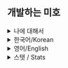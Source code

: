 <!--
**alfksj/alfksj** is a ✨ _special_ ✨ repository because its `README.md` (this file) appears on your GitHub profile.

Here are some ideas to get you started:

- 🔭 I’m currently working on ...
- 🌱 I’m currently learning ...
- 👯 I’m looking to collaborate on ...
- 🤔 I’m looking for help with ...
- 💬 Ask me about ...
- 📫 How to reach me: ...
- 😄 Pronouns: ...
- ⚡ Fun fact: ...
-->
## 개발하는 미호

<details>
<summary>나에 대해서</summary>
<div markdown="1">
  
```javascript
  ((+[])[([][(![]+[])[+[]]+([![]]+[][[]])[+!+[]+[+[]]]+(![]+[])
  [!+[]+!+[]]+(!![]+[])[+[]]+(!![]+[])[!+[]+!+[]+!+[]]+(!![]+[]
  )[+!+[]]]+[])[!+[]+!+[]+!+[]]+(!![]+[][(![]+[])[+[]]+([![]]+[
                                                      ][[]])[+!
                                                      +[]+[+[]]
                                                      ]+(![]+[]
                                                      )[!+[]+!+
                                                      []]+(!![]
                                                      +[])[+[]]
                                                      +(!![]+[]
                                                      )[!+[]+!+

[]+!+[]]+(!![]+[])[+!+[]]])[+!+[]+[+[]]]+([][[]]+[])[+!+[]]+(![]+
[])[!+[]+!+[]+!+[]]+(!![]+[])[+[]]+(!![]+[])[+!+[]]+([][[]]+[])[+
                            []]+([][
                            (![]+[])
                            [+[]]+([
                            ![]]+[][
                            []])[+!+
                            []+[+[]]



]+(![]+[])[!+[]+!+[]]+(!![]+[])[+[]]+(!![]+[])[!+[        ]+!+[]+!+[
]]+(!![]+[])[+!+[]]]+[])[!+[]+!+[]+!+[]]+(!![]+[])        [+[]]+(!![
]+[][(![]+[])[+[]]+([![]]+[][[]])[+!+[]+[+[]]]+(![        ]+[])[!+[]
+!+[]]+(!![]+[]                    )[+[]]+(!![]+[]        )[!+[]+!+[
]+!+[]]+(!![]+[                    ])[+!+[]]])[+!+        []+[+[]]]+
(!![]+[])[+!+[]                    ]]+[])[+!![]+[+        !![]]]+([!
[]]+[][[]])[+!+                    []+[+[]]]+(+(+!        ![]+[+[]]+
[+!+[]]))[(!![]                    +[])[+![]]+([!!        []]+[][(![
]+[])[+![]]+(![                    ]+[])[+!+[]+!+[        ]]+(![]+[]
)[+!+[]]+(!![]+                    [])[+[]]])[+!![        ]+[+![]]]+
(+[]+([]+[])[([                    ][(![]+[])[+[]]        +([![]]+[]
[[]])[+!+[]+[+[                    ]]]+(![]+[])[!+        []+!+[]]+(
!![]+[])[+[]]+(                    !![]+[])[!+[]+!        +[]+!+[]]+
(!![]+[])[+!+[]                    ]]+[])[!+[]+!+[        ]+!+[]]+(!
![]+[][(![]+[])                    [+[]]+([![]]+[]        [[]])[+!+[
]+[+[]]]+(![]+[                    ])[!+[]+!+[]]+(        !![]+[])[+
[]]+(!![]+[])[!                    +[]+!+[]+!+[]]+        (!![]+[])[
+!+[]]])[+!+[]+                    [+[]]]+([][[]]+        [])[+!+[]]
+(![]+[])[!+[]+!+[]+!+[]]+(!![]+[])[+[]]+(!![]+[])        [+!+[]]+([
][[]]+[])[+[]]+([][(![]+[])[+[]]+([![]]+[][[]])[+!        +[]+[+[]]]
+(![]+[])[!+[]+!+[]]+(!![]+[])[+[]]+(!![]+[])[!+[]        +!+[]+!+[]



                    ]+(!![]+[])[+!+[]]]+
                    [])[!+[]+!+[]+!+[]]+
                    (!![]+[])[+[]]+(!![]
  +[][(![]+[])[+[]]+([![]]+[][[]])[+!+[]+[+[]]]+(![]+[])[!
  +[]+!+[]]+(!![]+[])[+[]]+(!![]+[])[!+[]+!+[]+!+[]]+(!![]
  +[])[+!+[]]])[+!+[]+[+[]]]+(!![]+[])[+!+[]]]+[])[(+!![])

                        +[+![]]]+(!!
            []+[])[+[]]+(!![    ]+[])[+!![]]+((!
      [])+([][[]]+                        []))[(+!![])
      +[+[]]]+((![                        ])+([][[]]+[
            ]))[+!![]+[+!![     ]]]+(![]+[+![]]+
                        ([]+[])[([][
                            
                          (![]+[])
                          [+[]]+([
  ![]]+[][[]])[+!+[]+[+[]]]+(![]+[])[!+[]+!+[]]+(!![]+[])[
  +[]]+(!![]+[])[!+[]+!+[]+!+[]]+(!![]+[])[+!+[]]]+[])[!+[
  ]+!+[]+!+[]]+(!![]+[][(![]+[])[+[]]+([![]]+[][[]])[+!+[]



    +[+[]]]+(![]+[])[!+[]+!+[]]+(               !![]+[])[+[]]+(!![]+
    [])[!+[]+!+[]+!+[]]+(!![]+[])          [+!+[]]])[+!+[]+[+[]]
            ]+([][[]]+[])              [+!+[]]+(![]+[])[!+[]
            +!+[]+!+[]]+(            !![]+[])[+[]]+(!![]+[
            ])[+!+[]]+([]          [[]]+[])[+[]]+([][(![
            ]+[])[+[]]+([          ![]]+[][[]])[+!+[]+[+
            []]]+(![]+[])            [!+[]+!+[]]+(!![]+[])
            [+[]]+(!![]+[              ])[!+[]+!+[]+!+[]
            ]+(!![]+[])[+                  !+[]]]+[])[!+[]+!
            +[]+!+[]]+(!!                      []+[])[+[]]+(!![]
           +[][(![]+[])[                           +[]]+([![]]+[][[]
          ])[+!+[]+[+[]                          ]]+(![]+[])[!+[]+
        !+[]]+(!![]+[                          ])[+[]]+(!![]+[])
      [!+[]+!+[]+!+                        []]+(!![]+[])[+!+
    []]])[+!+[]+[                      +[]]]+(!![]+[])[+
  !+[]]])[+!+[]                    +!+[]+[+[]]]](+!+[]
    

+!+[]+[+!+[]])[+!+[]]+(!![]+[][(![]+[])[+[]]+(![]+([][[]]+[]))[+!+
[]+[+[]]]+(![]+[])[+!+[]+!+[]]+(![]+[])[+!+[]+!+[]]])[+!+[]+[+[]]]
```
간 먹으면서 이승공부하는 미호입니당💜
</div>
</details>

<details>
<summary>한국어/Korean</summary>
<div markdown="1">

## 안녕하시오 저는 미호이옵니다.
#### 한국에서 개발공부 & 입시준비하는 학생이옵니다.
  ## 언어(혹은 프레임워크)
> 다룰 줄 아옵니다:
> * C/C++
> * C#
> * Java
> * Python
> * Javascript
> * Node.js
> * ~~HTML~~
>
> 읽을 줄 아옵니다:
> * Lua
> * Assembly x64
> * Kotlin
> 
> 공부할 예정이옵니다:
> * 인공지능
> * 보안

## 관심사
> * 인공지능
> * 보안
> * 컴퓨터 로우레벨
</div>
</details>

<details>
<summary>영어/English</summary>
<div markdown="1">

## About me
#### Hello, I'm miho who studies programmings in Republic of Korea.

## Languages(or frameworks)
> I capable of:
> * C/C++
> * C#
> * Java
> * Python
> * Javascript
> * Node.js
> * ~~HTML~~
>
> Learning(or understandable):
> * Lua
> * Assembly x64
> * Kotlin
> 
> Maybe tomorrow
> * Artificial Intelligence
> * Computer Security

## Interests
> * Artificial Intelligence
> * Computer Security
> * Computer low level
</div>
</details>

<details>
<summary>스탯 / Stats</summary>
<div markdown="1">
  
## 스탯 / Stats
![Contribution](https://github-readme-stats.vercel.app/api?username=miho73&cache_seconds=60&count_private=true&show_icons=true&theme=algolia&include_all_commits=true&count_private=true)

![Language](https://github-readme-stats.vercel.app/api/top-langs/?username=miho73&cache_seconds=60&theme=algolia)
</div>
</details>
